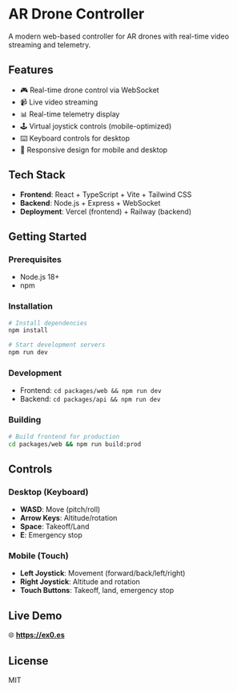 # AR Drone Controller

A modern web-based controller for AR drones with real-time video streaming and telemetry.

## Features

- 🎮 Real-time drone control via WebSocket
- 📹 Live video streaming
- 📊 Real-time telemetry display
- 🕹️ Virtual joystick controls (mobile-optimized)
- ⌨️ Keyboard controls for desktop
- 📱 Responsive design for mobile and desktop

## Tech Stack

- **Frontend**: React + TypeScript + Vite + Tailwind CSS
- **Backend**: Node.js + Express + WebSocket
- **Deployment**: Vercel (frontend) + Railway (backend)

## Getting Started

### Prerequisites

- Node.js 18+
- npm

### Installation

```bash
# Install dependencies
npm install

# Start development servers
npm run dev
```

### Development

- Frontend: `cd packages/web && npm run dev`
- Backend: `cd packages/api && npm run dev`

### Building

```bash
# Build frontend for production
cd packages/web && npm run build:prod
```

## Controls

### Desktop (Keyboard)
- **WASD**: Move (pitch/roll)
- **Arrow Keys**: Altitude/rotation
- **Space**: Takeoff/Land
- **E**: Emergency stop

### Mobile (Touch)
- **Left Joystick**: Movement (forward/back/left/right)
- **Right Joystick**: Altitude and rotation
- **Touch Buttons**: Takeoff, land, emergency stop

## Live Demo

🌐 **https://ex0.es**

## License

MIT